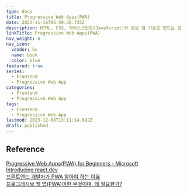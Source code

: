 ```yaml
---
type: docs
title: Progressive Web Apps(PWA)
date: 2023-11-16T06:59:30.735Z
description: HTML, CSS, 자바스크립트(JavaScript)와 같은 웹 기술로 만드는 앱
linkTitle: Progressive Web Apps(PWA)
nav_weight: 6
nav_icon:
  vendor: bs
  name: book
  color: blue
featured: true
series:
  - Frontend
  - Progressive Web App
categories:
  - Frontend
  - Progressive Web App
tags:
  - Frontend
  - Progressive Web App
lastmod: 2023-12-08T13:11:14.692Z
draft: published
---
```


## Reference

[Progressive Web Apps(PWA) for Beginners - Microsoft](https://www.youtube.com/playlist?list=PLlrxD0HtieHjqO1pNqScMngrV7oFro-TY#fef)  
[Introducing react.dev](https://react.dev/blog/2023/03/16/introducing-react-dev)  
[프론트엔드 개발자가 PWA 알아야 하는 이유](https://yozm.wishket.com/magazine/detail/1969/)  
[프로그레시브 웹 앱(PWA)이란 무엇이며, 왜 필요한가?](https://yozm.wishket.com/magazine/detail/537/)

